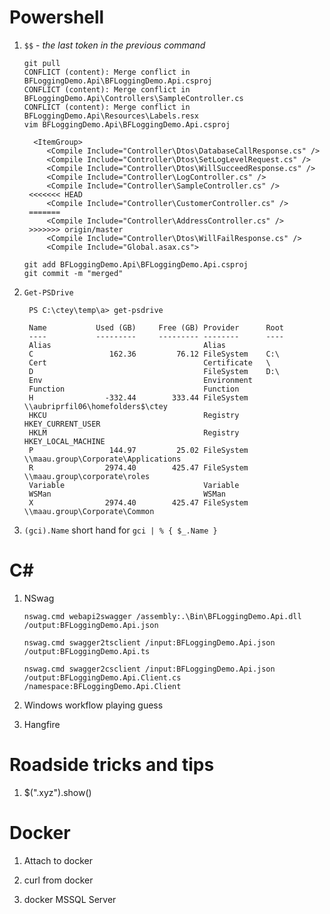 # Powershell

1. `$$` - _the last token in the previous command_

       git pull
       CONFLICT (content): Merge conflict in BFLoggingDemo.Api\BFLoggingDemo.Api.csproj
       CONFLICT (content): Merge conflict in BFLoggingDemo.Api\Controllers\SampleController.cs
       CONFLICT (content): Merge conflict in BFLoggingDemo.Api\Resources\Labels.resx
       vim BFLoggingDemo.Api\BFLoggingDemo.Api.csproj
       
         <ItemGroup>
            <Compile Include="Controller\Dtos\DatabaseCallResponse.cs" />
            <Compile Include="Controller\Dtos\SetLogLevelRequest.cs" />
            <Compile Include="Controller\Dtos\WillSucceedResponse.cs" />
            <Compile Include="Controller\LogController.cs" />
            <Compile Include="Controller\SampleController.cs" />
        <<<<<<< HEAD
            <Compile Include="Controller\CustomerController.cs" />
        =======
            <Compile Include="Controller\AddressController.cs" />
        >>>>>>> origin/master
            <Compile Include="Controller\Dtos\WillFailResponse.cs" />
            <Compile Include="Global.asax.cs">

       git add BFLoggingDemo.Api\BFLoggingDemo.Api.csproj
       git commit -m "merged"

2. `Get-PSDrive`

        PS C:\ctey\temp\a> get-psdrive

        Name           Used (GB)     Free (GB) Provider      Root
        ----           ---------     --------- --------      ----
        Alias                                  Alias
        C                 162.36         76.12 FileSystem    C:\
        Cert                                   Certificate   \
        D                                      FileSystem    D:\
        Env                                    Environment
        Function                               Function
        H                -332.44        333.44 FileSystem    \\aubriprfil06\homefolders$\ctey
        HKCU                                   Registry      HKEY_CURRENT_USER
        HKLM                                   Registry      HKEY_LOCAL_MACHINE
        P                 144.97         25.02 FileSystem    \\maau.group\Corporate\Applications
        R                2974.40        425.47 FileSystem    \\maau.group\corporate\roles
        Variable                               Variable
        WSMan                                  WSMan
        X                2974.40        425.47 FileSystem    \\maau.group\Corporate\Common

3. `(gci).Name` short hand for `gci | % { $_.Name }`


# C#

1. NSwag

       nswag.cmd webapi2swagger /assembly:.\Bin\BFLoggingDemo.Api.dll /output:BFLoggingDemo.Api.json
       
       nswag.cmd swagger2tsclient /input:BFLoggingDemo.Api.json /output:BFLoggingDemo.Api.ts
       
       nswag.cmd swagger2csclient /input:BFLoggingDemo.Api.json /output:BFLoggingDemo.Api.Client.cs /namespace:BFLoggingDemo.Api.Client

2. Windows workflow playing guess

3. Hangfire

# Roadside tricks and tips

1. $(".xyz").show()

# Docker

1. Attach to docker

2. curl from docker

3. docker MSSQL Server

